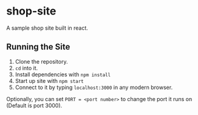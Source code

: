 # shop-site
A sample shop site built in react.

## Running the Site
1. Clone the repository.
2. `cd` into it.
3. Install dependencies with `npm install`
4. Start up site with `npm start`
5. Connect to it by typing `localhost:3000` in any modern browser.

Optionally, you can set `PORT = <port number>` to change the port it runs on (Default is port 3000).
